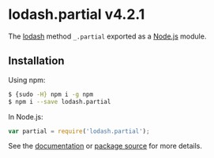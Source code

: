 # lodash.partial v4.2.1

The [lodash](https://lodash.com/) method `_.partial` exported as a [Node.js](https://nodejs.org/) module.

## Installation

Using npm:
```bash
$ {sudo -H} npm i -g npm
$ npm i --save lodash.partial
```

In Node.js:
```js
var partial = require('lodash.partial');
```

See the [documentation](https://lodash.com/docs#partial) or [package source](https://github.com/lodash/lodash/blob/4.2.1-npm-packages/lodash.partial) for more details.
